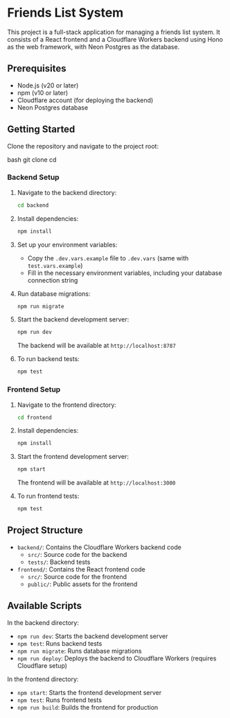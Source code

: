 # Friends List System

This project is a full-stack application for managing a friends list system. It consists of a React frontend and a Cloudflare Workers backend using Hono as the web framework, with Neon Postgres as the database.

## Prerequisites

- Node.js (v20 or later)
- npm (v10 or later)
- Cloudflare account (for deploying the backend)
- Neon Postgres database


## Getting Started

Clone the repository and navigate to the project root:

bash
git clone <repository-url>
cd <project-directory>


### Backend Setup

1. Navigate to the backend directory:
   ```bash
   cd backend
   ```

2. Install dependencies:
   ```bash
   npm install
   ```

3. Set up your environment variables:
   - Copy the `.dev.vars.example` file to `.dev.vars` (same with `test.vars.example`)
   - Fill in the necessary environment variables, including your database connection string

4. Run database migrations:
   ```bash
   npm run migrate
   ```

5. Start the backend development server:
   ```bash
   npm run dev
   ```

   The backend will be available at `http://localhost:8787`

6. To run backend tests:
   ```bash
   npm test
   ```

### Frontend Setup

1. Navigate to the frontend directory:
   ```bash
   cd frontend
   ```

2. Install dependencies:
   ```bash
   npm install
   ```

3. Start the frontend development server:
   ```bash
   npm start
   ```

   The frontend will be available at `http://localhost:3000`

4. To run frontend tests:
   ```bash
   npm test
   ```

## Project Structure

- `backend/`: Contains the Cloudflare Workers backend code
  - `src/`: Source code for the backend
  - `tests/`: Backend tests
- `frontend/`: Contains the React frontend code
  - `src/`: Source code for the frontend
  - `public/`: Public assets for the frontend

## Available Scripts

In the backend directory:
- `npm run dev`: Starts the backend development server
- `npm test`: Runs backend tests
- `npm run migrate`: Runs database migrations
- `npm run deploy`: Deploys the backend to Cloudflare Workers (requires Cloudflare setup)

In the frontend directory:
- `npm start`: Starts the frontend development server
- `npm test`: Runs frontend tests
- `npm run build`: Builds the frontend for production
